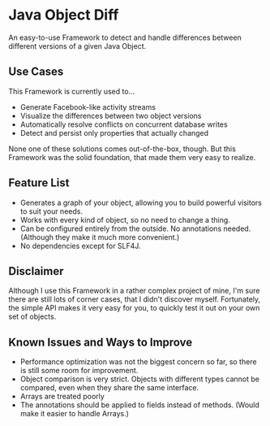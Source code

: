 # Java Object Diff

An easy-to-use Framework to detect and handle differences between different versions of a given Java Object.

## Use Cases

This Framework is currently used to…

* Generate Facebook-like activity streams
* Visualize the differences between two object versions
* Automatically resolve conflicts on concurrent database writes
* Detect and persist only properties that actually changed

None one of these solutions comes out-of-the-box, though. But this Framework was the solid foundation, that made them very easy to realize.

## Feature List

* Generates a graph of your object, allowing you to build powerful visitors to suit your needs.
* Works with every kind of object, so no need to change a thing.
* Can be configured entirely from the outside. No annotations needed. (Although they make it much more convenient.)
* No dependencies except for SLF4J.

## Disclaimer

Although I use this Framework in a rather complex project of mine, I'm sure there are still lots of corner cases, that I didn't discover myself. Fortunately, the simple API makes it very easy for you, to quickly test it out on your own set of objects.

## Known Issues and Ways to Improve

* Performance optimization was not the biggest concern so far, so there is still some room for improvement.
* Object comparison is very strict. Objects with different types cannot be compared, even when they share the same interface.
* Arrays are treated poorly
* The annotations should be applied to fields instead of methods. (Would make it easier to handle Arrays.)